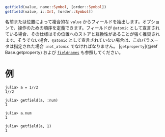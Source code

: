 ```julia
getfield(value, name::Symbol, [order::Symbol])
getfield(value, i::Int, [order::Symbol])
```

名前または位置によって複合的な `value` からフィールドを抽出します。オプションで、操作のための順序を定義できます。フィールドが `@atomic` として宣言されている場合、その仕様はその位置へのストアと互換性があることが強く推奨されます。そうでない場合、`@atomic` として宣言されていない場合は、このパラメータは指定された場合 `:not_atomic` でなければなりません。 [`getproperty`](@ref Base.getproperty) および [`fieldnames`](@ref) も参照してください。

# 例

```jldoctest
julia> a = 1//2
1//2

julia> getfield(a, :num)
1

julia> a.num
1

julia> getfield(a, 1)
1
```
